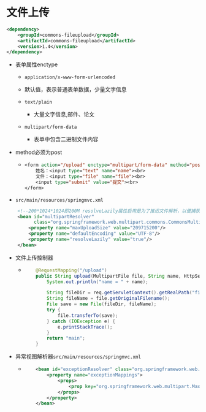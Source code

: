 # 文件上传

```xml
<dependency>
    <groupId>commons-fileupload</groupId>
    <artifactId>commons-fileupload</artifactId>
    <version>1.4</version>
</dependency>
```



- 表单属性enctype

  -  `application/x-www-form-urlencoded`
    - 默认值，表示普通表单数据，少量文字信息

  - `text/plain`
    - 大量文字信息,邮件、论文

  - `multipart/form-data`
    - 表单中包含二进制文件内容

- method必须为post

  - ```jsp
    <form action="/upload" enctype="multipart/form-data" method="post">
        姓名：<input type="text" name="name"><br>
        文件：<input type="file" name="file"><br>
        <input type="submit" value="提交"><br>
    </form>
    ```



- `src/main/resources/springmvc.xml`

```xml
    <!--200*1024*1024即200M resolveLazily属性启用是为了推迟文件解析，以便捕获文件大小异常 -->
    <bean id="multipartResolver"
          class="org.springframework.web.multipart.commons.CommonsMultipartResolver">
        <property name="maxUploadSize" value="209715200"/>
        <property name="defaultEncoding" value="UTF-8"/>
        <property name="resolveLazily" value="true"/>
    </bean>
```



- 文件上传控制器

  - ```java
        @RequestMapping("/upload")
        public String upload(MultipartFile file, String name, HttpServletRequest req) {
            System.out.println("name = " + name);
    
            String fileDir = req.getServletContext().getRealPath("file");
            String fileName = file.getOriginalFilename();
            File save = new File(fileDir, fileName);
            try {
                file.transferTo(save);
            } catch (IOException e) {
                e.printStackTrace();
            }
            return "main";
        }
    ```



- 异常视图解析器`src/main/resources/springmvc.xml`

  - ```xml
        <bean id="exceptionResolver" class="org.springframework.web.servlet.handler.SimpleMappingExceptionResolver">
            <property name="exceptionMappings">
                <props>
                    <prop key="org.springframework.web.multipart.MaxUploadSizeExceededException">/error.jsp</prop>
                </props>
            </property>
        </bean>
    ```

